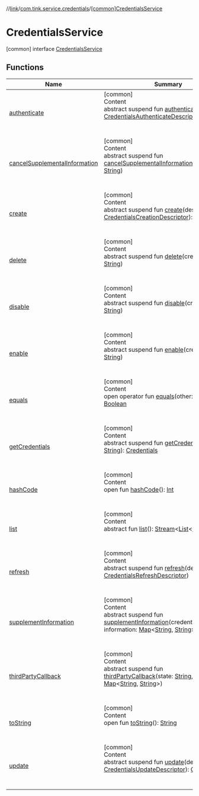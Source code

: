 //[link](../../index.md)/[com.tink.service.credentials](../index.md)/[[common]CredentialsService](index.md)



# CredentialsService  
 [common] interface [CredentialsService](index.md)   


## Functions  
  
|  Name|  Summary| 
|---|---|
| <a name="com.tink.service.credentials/CredentialsService/authenticate/#com.tink.service.credentials.CredentialsAuthenticateDescriptor/PointingToDeclaration/"></a>[authenticate](authenticate.md)| <a name="com.tink.service.credentials/CredentialsService/authenticate/#com.tink.service.credentials.CredentialsAuthenticateDescriptor/PointingToDeclaration/"></a>[common]  <br>Content  <br>abstract suspend fun [authenticate](authenticate.md)(descriptor: [CredentialsAuthenticateDescriptor](../[common]-credentials-authenticate-descriptor/index.md))  <br><br><br>
| <a name="com.tink.service.credentials/CredentialsService/cancelSupplementalInformation/#kotlin.String/PointingToDeclaration/"></a>[cancelSupplementalInformation](cancel-supplemental-information.md)| <a name="com.tink.service.credentials/CredentialsService/cancelSupplementalInformation/#kotlin.String/PointingToDeclaration/"></a>[common]  <br>Content  <br>abstract suspend fun [cancelSupplementalInformation](cancel-supplemental-information.md)(credentialsId: [String](https://kotlinlang.org/api/latest/jvm/stdlib/kotlin/-string/index.html))  <br><br><br>
| <a name="com.tink.service.credentials/CredentialsService/create/#com.tink.service.credentials.CredentialsCreationDescriptor/PointingToDeclaration/"></a>[create](create.md)| <a name="com.tink.service.credentials/CredentialsService/create/#com.tink.service.credentials.CredentialsCreationDescriptor/PointingToDeclaration/"></a>[common]  <br>Content  <br>abstract suspend fun [create](create.md)(descriptor: [CredentialsCreationDescriptor](../[common]-credentials-creation-descriptor/index.md)): [Credentials](../../com.tink.model.credentials/[common]-credentials/index.md)  <br><br><br>
| <a name="com.tink.service.credentials/CredentialsService/delete/#kotlin.String/PointingToDeclaration/"></a>[delete](delete.md)| <a name="com.tink.service.credentials/CredentialsService/delete/#kotlin.String/PointingToDeclaration/"></a>[common]  <br>Content  <br>abstract suspend fun [delete](delete.md)(credentialsId: [String](https://kotlinlang.org/api/latest/jvm/stdlib/kotlin/-string/index.html))  <br><br><br>
| <a name="com.tink.service.credentials/CredentialsService/disable/#kotlin.String/PointingToDeclaration/"></a>[disable](disable.md)| <a name="com.tink.service.credentials/CredentialsService/disable/#kotlin.String/PointingToDeclaration/"></a>[common]  <br>Content  <br>abstract suspend fun [disable](disable.md)(credentialsId: [String](https://kotlinlang.org/api/latest/jvm/stdlib/kotlin/-string/index.html))  <br><br><br>
| <a name="com.tink.service.credentials/CredentialsService/enable/#kotlin.String/PointingToDeclaration/"></a>[enable](enable.md)| <a name="com.tink.service.credentials/CredentialsService/enable/#kotlin.String/PointingToDeclaration/"></a>[common]  <br>Content  <br>abstract suspend fun [enable](enable.md)(credentialsId: [String](https://kotlinlang.org/api/latest/jvm/stdlib/kotlin/-string/index.html))  <br><br><br>
| <a name="kotlin/Any/equals/#kotlin.Any?/PointingToDeclaration/"></a>[equals](../../com.tink.service.user/[common]-user-profile-service-impl/index.md#%5Bkotlin%2FAny%2Fequals%2F%23kotlin.Any%3F%2FPointingToDeclaration%2F%5D%2FFunctions%2F1135467963)| <a name="kotlin/Any/equals/#kotlin.Any?/PointingToDeclaration/"></a>[common]  <br>Content  <br>open operator fun [equals](../../com.tink.service.user/[common]-user-profile-service-impl/index.md#%5Bkotlin%2FAny%2Fequals%2F%23kotlin.Any%3F%2FPointingToDeclaration%2F%5D%2FFunctions%2F1135467963)(other: [Any](https://kotlinlang.org/api/latest/jvm/stdlib/kotlin/-any/index.html)?): [Boolean](https://kotlinlang.org/api/latest/jvm/stdlib/kotlin/-boolean/index.html)  <br><br><br>
| <a name="com.tink.service.credentials/CredentialsService/getCredentials/#kotlin.String/PointingToDeclaration/"></a>[getCredentials](get-credentials.md)| <a name="com.tink.service.credentials/CredentialsService/getCredentials/#kotlin.String/PointingToDeclaration/"></a>[common]  <br>Content  <br>abstract suspend fun [getCredentials](get-credentials.md)(id: [String](https://kotlinlang.org/api/latest/jvm/stdlib/kotlin/-string/index.html)): [Credentials](../../com.tink.model.credentials/[common]-credentials/index.md)  <br><br><br>
| <a name="kotlin/Any/hashCode/#/PointingToDeclaration/"></a>[hashCode](../../com.tink.service.user/[common]-user-profile-service-impl/index.md#%5Bkotlin%2FAny%2FhashCode%2F%23%2FPointingToDeclaration%2F%5D%2FFunctions%2F1135467963)| <a name="kotlin/Any/hashCode/#/PointingToDeclaration/"></a>[common]  <br>Content  <br>open fun [hashCode](../../com.tink.service.user/[common]-user-profile-service-impl/index.md#%5Bkotlin%2FAny%2FhashCode%2F%23%2FPointingToDeclaration%2F%5D%2FFunctions%2F1135467963)(): [Int](https://kotlinlang.org/api/latest/jvm/stdlib/kotlin/-int/index.html)  <br><br><br>
| <a name="com.tink.service.credentials/CredentialsService/list/#/PointingToDeclaration/"></a>[list](list.md)| <a name="com.tink.service.credentials/CredentialsService/list/#/PointingToDeclaration/"></a>[common]  <br>Content  <br>abstract fun [list](list.md)(): [Stream](../../com.tink.service.streaming.publisher/[common]-stream/index.md)<[List](https://kotlinlang.org/api/latest/jvm/stdlib/kotlin.collections/-list/index.html)<[Credentials](../../com.tink.model.credentials/[common]-credentials/index.md)>>  <br><br><br>
| <a name="com.tink.service.credentials/CredentialsService/refresh/#com.tink.service.credentials.CredentialsRefreshDescriptor/PointingToDeclaration/"></a>[refresh](refresh.md)| <a name="com.tink.service.credentials/CredentialsService/refresh/#com.tink.service.credentials.CredentialsRefreshDescriptor/PointingToDeclaration/"></a>[common]  <br>Content  <br>abstract suspend fun [refresh](refresh.md)(descriptor: [CredentialsRefreshDescriptor](../[common]-credentials-refresh-descriptor/index.md))  <br><br><br>
| <a name="com.tink.service.credentials/CredentialsService/supplementInformation/#kotlin.String#kotlin.collections.Map[kotlin.String,kotlin.String]/PointingToDeclaration/"></a>[supplementInformation](supplement-information.md)| <a name="com.tink.service.credentials/CredentialsService/supplementInformation/#kotlin.String#kotlin.collections.Map[kotlin.String,kotlin.String]/PointingToDeclaration/"></a>[common]  <br>Content  <br>abstract suspend fun [supplementInformation](supplement-information.md)(credentialsId: [String](https://kotlinlang.org/api/latest/jvm/stdlib/kotlin/-string/index.html), information: [Map](https://kotlinlang.org/api/latest/jvm/stdlib/kotlin.collections/-map/index.html)<[String](https://kotlinlang.org/api/latest/jvm/stdlib/kotlin/-string/index.html), [String](https://kotlinlang.org/api/latest/jvm/stdlib/kotlin/-string/index.html)>)  <br><br><br>
| <a name="com.tink.service.credentials/CredentialsService/thirdPartyCallback/#kotlin.String#kotlin.collections.Map[kotlin.String,kotlin.String]/PointingToDeclaration/"></a>[thirdPartyCallback](third-party-callback.md)| <a name="com.tink.service.credentials/CredentialsService/thirdPartyCallback/#kotlin.String#kotlin.collections.Map[kotlin.String,kotlin.String]/PointingToDeclaration/"></a>[common]  <br>Content  <br>abstract suspend fun [thirdPartyCallback](third-party-callback.md)(state: [String](https://kotlinlang.org/api/latest/jvm/stdlib/kotlin/-string/index.html), parameters: [Map](https://kotlinlang.org/api/latest/jvm/stdlib/kotlin.collections/-map/index.html)<[String](https://kotlinlang.org/api/latest/jvm/stdlib/kotlin/-string/index.html), [String](https://kotlinlang.org/api/latest/jvm/stdlib/kotlin/-string/index.html)>)  <br><br><br>
| <a name="kotlin/Any/toString/#/PointingToDeclaration/"></a>[toString](../../com.tink.service.user/[common]-user-profile-service-impl/index.md#%5Bkotlin%2FAny%2FtoString%2F%23%2FPointingToDeclaration%2F%5D%2FFunctions%2F1135467963)| <a name="kotlin/Any/toString/#/PointingToDeclaration/"></a>[common]  <br>Content  <br>open fun [toString](../../com.tink.service.user/[common]-user-profile-service-impl/index.md#%5Bkotlin%2FAny%2FtoString%2F%23%2FPointingToDeclaration%2F%5D%2FFunctions%2F1135467963)(): [String](https://kotlinlang.org/api/latest/jvm/stdlib/kotlin/-string/index.html)  <br><br><br>
| <a name="com.tink.service.credentials/CredentialsService/update/#com.tink.service.credentials.CredentialsUpdateDescriptor/PointingToDeclaration/"></a>[update](update.md)| <a name="com.tink.service.credentials/CredentialsService/update/#com.tink.service.credentials.CredentialsUpdateDescriptor/PointingToDeclaration/"></a>[common]  <br>Content  <br>abstract suspend fun [update](update.md)(descriptor: [CredentialsUpdateDescriptor](../[common]-credentials-update-descriptor/index.md)): [Credentials](../../com.tink.model.credentials/[common]-credentials/index.md)  <br><br><br>

